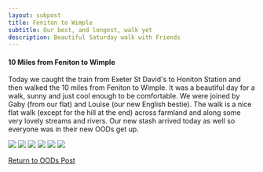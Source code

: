 ```yaml
---
layout: subpost
title: Feniton to Wimple
subtitle: Our best, and longest, walk yet
description: Beautiful Saturday walk with Friends
---
```


<h4>10 Miles from Feniton to Wimple</h4>

Today we caught the train from Exeter St David's to Honiton Station and then walked the 10 miles from Feniton to Wimple. 
It was a beautiful day for a walk, sunny and just cool enough to be comfortable. We were joined by Gaby (from our flat) and Louise (our new English bestie).
The walk is a nice flat walk (except for the hill at the end) across farmland and along some very lovely streams and rivers. 
Our new stash arrived today as well so everyone was in their new OODs get up.

<img src="https://adventuresofthetravellingtwins.com/Photos/2013-11-23-FenitonToWimple/P1020465.JPG" class="image1">
<img src="https://adventuresofthetravellingtwins.com/Photos/2013-11-23-FenitonToWimple/P1020475.JPG" class="image1">
<img src="https://adventuresofthetravellingtwins.com/Photos/2013-11-23-FenitonToWimple/P1020489.JPG" class="image1">
<img src="https://adventuresofthetravellingtwins.com/Photos/2013-11-23-FenitonToWimple/P1020508.JPG" class="image1">
<img src="https://adventuresofthetravellingtwins.com/Photos/2013-11-23-FenitonToWimple/P1020513.JPG" class="image1">
<img src="https://adventuresofthetravellingtwins.com/Photos/2013-11-23-FenitonToWimple/P1020523.JPG" class="image1">

<a href="https://adventuresofthetravellingtwins.com/2013/09/21/oddswalks/">Return to OODs Post</a>
